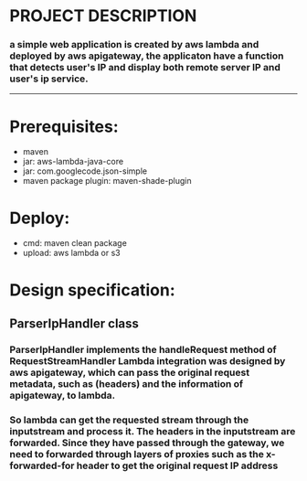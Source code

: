# PROJECT DESCRIPTION
### a simple web application is created by aws lambda and deployed by aws apigateway, the applicaton have a function that detects user's IP and display both remote server IP and user's ip service.

---
# Prerequisites:

- maven
- jar: aws-lambda-java-core
- jar: com.googlecode.json-simple
- maven package plugin: maven-shade-plugin
    
# Deploy:
- cmd: maven clean package
- upload: aws lambda or s3

# Design specification:
## ParserIpHandler class
### ParserIpHandler implements the handleRequest method of RequestStreamHandler Lambda integration was designed by aws apigateway, which can pass the original request metadata, such as (headers) and the information of apigateway, to lambda.
### So lambda can get the requested stream through the inputstream and process it. The headers in the inputstream are forwarded. Since they have passed through the gateway, we need to forwarded through layers of proxies such as the x-forwarded-for header to get the original request IP address